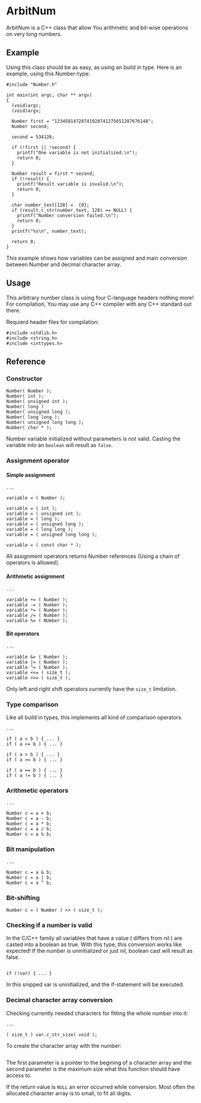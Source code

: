 # ArbitNum

ArbitNum is a C++ class that allow You arithmetic and bit-wise operations on very long numbers.

## Example

Using this class should be as easy, as using an build in type. Here is an example, using this Number-type:
```#include <stdio.h>
#include "Number.h"

int main(int argc, char ** argv)
{
  (void)argc;
  (void)argv; 
  
  Number first = "12345814728741928741275651287676148";
  Number second;
  
  second = 534126;
  
  if (!first || !second) {
    printf("One variable is not initialized.\n");
    return 0;
  }

  Number result = first * second;
  if (!result) {
    printf("Result variable is invalid.\n");
    return 0;
  }

  char number_text[128] =  {0};
  if (result.c_str(number_text, 128) == NULL) {
    printf("Number conversion failed.\n");
    return 0;
  }
  printf("%s\n", number_text);

  return 0;
}
```

This example shows how variables can be assigned and main conversion between Number and decimal character array.

## Usage

This arbitrary number class is using four C-language headers nothing more!
For compilation, You may use any C++ compiler with any C++ standard out there.

Requierd header files for compilation:
```#include <stdio.h>
#include <stdlib.h>
#include <string.h>
#include <inttypes.h>
```

## Reference 

### Constructor
```Number( void );
Number( Number );
Number( int );
Number( unsigned int );
Number( long )
Number( unsigned long );
Number( long long );
Number( unsigned long long );
Number( char * );
```
Number variable initialized without parameters is not valid. Casting the variable into an `boolean` will result as `false`.

### Assignment operator
#### Simple assignment
```Number variable;
...

variable = ( Number );

variable = ( int );
variable = ( unsigned int );
variable = ( long );
variable = ( unsigned long );
variable = ( long long );
variable = ( unsigned long long );

variable = ( const char * );
```
All assignment operators returns Number references (Using a chain of operators is allowed).

#### Arithmetic assignment
```Number variable;
...

variable += ( Number );
variable -= ( Number );
variable *= ( Number );
variable /= ( Number );
variable %= ( NUmber );
```

#### Bit operators
``` Number variable;
...

variable &= ( Number );
variable |= ( Number );
variable ^= ( Number );
variable <<= ( size_t );
variable >>= ( size_t );
```
Only left and right shift operators currently have the `size_t` limitation.

### Type comparison
Like all build in types, this implements all kind of comparison operators.

```Number a, b;
...

if ( a < b ) { ... }
if ( a <= b ) { ... }

if ( a > b ) { ... }
if ( a >= b ) { ... }

if ( a == b ) { ... }
if ( a != b ) { ... }
```

### Arithmetic operators 
```Number a,b;
...

Number c = a + b;
Number c = a - b;
Number c = a * b;
Number c = a / b;
Number c = a % b;
```

### Bit manipulation
```Number a,b;
...

Number c = a & b;
Number c = a | b;
Number c = a ^ b;
```

### Bit-shifting
```Number c = ( Number ) << ( size_t );
Number c = ( Number ) >> ( size_t );
```

### Checking if a number is valid
In the C/C++ family all variables that have a value ( differs from nil ) are casted into a boolean as true.
With this type, this conversion works like expected! If the number is uninitialized or just nil, boolean cast will result as false.
```Number var;

if (!var) { ... }
```
In this snipped var is uninitialized, and the if-statement will be executed.

### Decimal character array conversion
Checking currently needed characters for fitting the whole number into it:
```Number var;
...

( size_t ) var.c_str_size( void );
```

To create the character array with the number:
```(char *) var.c_str( ( char * ), ( size_t ) );
```
The first parameter is a pointer to the begining of a character array and the second parameter is the maximum size what this function should have access to.

If the return value is `NULL` an error occurred while conversion. Most often the allocated character array is to small, to fit all digits.


